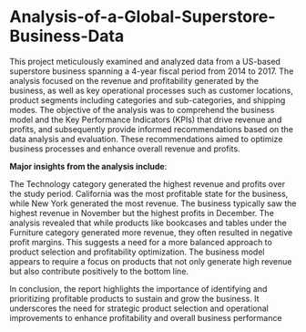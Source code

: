 # Analysis-of-a-Global-Superstore-Business-Data
This project meticulously examined and analyzed data from a US-based superstore business spanning a 4-year fiscal period from 2014 to 2017. The analysis focused on the revenue and profitability generated by the business, as well as key operational processes such as customer locations, product segments including categories and sub-categories, and shipping modes. The objective of the analysis was to comprehend the business model and the Key Performance Indicators (KPIs) that drive revenue and profits, and subsequently provide informed recommendations based on the data analysis and evaluation. These recommendations aimed to optimize business processes and enhance overall revenue and profits.

**Major insights from the analysis include**:

The Technology category generated the highest revenue and profits over the study period.
California was the most profitable state for the business, while New York generated the most revenue.
The business typically saw the highest revenue in November but the highest profits in December.
The analysis revealed that while products like bookcases and tables under the Furniture category generated more revenue, they often resulted in negative profit margins. This suggests a need for a more balanced approach to product selection and profitability optimization. The business model appears to require a focus on products that not only generate high revenue but also contribute positively to the bottom line.

In conclusion, the report highlights the importance of identifying and prioritizing profitable products to sustain and grow the business. It underscores the need for strategic product selection and operational improvements to enhance profitability and overall business performance
